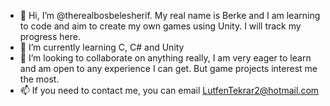 - 👋 Hi, I’m @therealbosbelesherif. My real name is Berke and I am learning to code and aim to create my own games using Unity. I will track my progress here.
- 🌱 I’m currently learning C, C# and Unity
- 💞️ I’m looking to collaborate on anything really, I am very eager to learn and am open to any experience I can get. But game projects interest me the most.
- 📫 If you need to contact me, you can email LutfenTekrar2@hotmail.com
